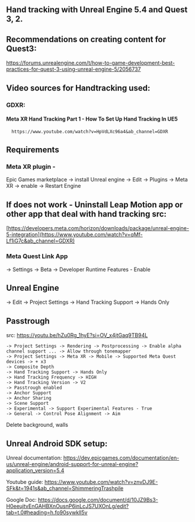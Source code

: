 ## Hand tracking with Unreal Engine 5.4 and Quest 3, 2.

## Recommendations on creating content for Quest3:
https://forums.unrealengine.com/t/how-to-game-development-best-practices-for-quest-3-using-unreal-engine-5/2056737


## Video sources for Handtracking used: 
### **GDXR:**

 #### **Meta XR Hand Tracking Part 1 - How To Set Up Hand Tracking In UE5**
      https://www.youtube.com/watch?v=HpVdLXc96a4&ab_channel=GDXR

## Requirements
### Meta XR plugin - 
   Epic Games marketplace -> install
   Unreal engine -> Edit -> Plugins -> Meta XR -> enable -> Restart Engine
   ## If does not work - Uninstall Leap Motion app or other app that deal with hand tracking src: 
   [https://developers.meta.com/horizon/downloads/package/unreal-engine-5-integration](https://www.youtube.com/watch?v=qMf-Lf1iG7c&ab_channel=GDXR)

   
  ### Meta Quest Link App
   -> Settings -> Beta -> Developer Runtime Features - Enable


## Unreal Engine
  -> Edit -> Project Settings -> Hand Tracking Support -> Hands Only
   


## Passtrough
src: https://youtu.be/hZu0Rg_1hyE?si=OV_x4jtGaq9TB94L

    -> Project Settings -> Rendering -> Postprocessing -> Enable alpha channel support ... -> Allow through tonemapper
    -> Project Settings -> Meta XR -> Mobile -> Supported Meta Quest devices -> + x3
    -> Composite Depth
    -> Hand Tracking Support -> Hands Only
    -> Hand Tracking Frequency -> HIGH
    -> Hand Tracking Version -> V2
    -> Passtrough enabled
    -> Anchor Support
    -> Anchor Sharing
    -> Scene Support
    -> Experimental -> Support Experimental Features - True
    -> General -> Control Pose Alignment -> Aim

Delete background, walls

## Unreal Android SDK setup:

Unreal documentation:
https://dev.epicgames.com/documentation/en-us/unreal-engine/android-support-for-unreal-engine?application_version=5.4

Youtube guide: 
https://www.youtube.com/watch?v=znvDJ9E-SFk&t=1941s&ab_channel=ShimmeringTrashpile

Google Doc:
https://docs.google.com/document/d/10JZ9Bs3-H0eeujtvEnGAHBXnOusnP6inLcJS7UXOnLg/edit?tab=t.0#heading=h.fo90sywkll5v
                              


